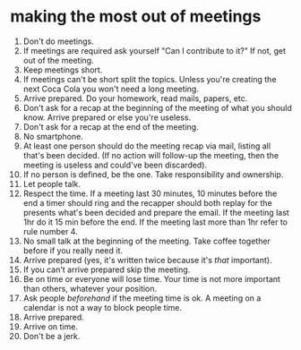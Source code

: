 
# making the most out of meetings

1. Don't do meetings.
2. If meetings are required ask yourself "Can I contribute to it?" If not, get out of the meeting.
3. Keep meetings short.
4. If meetings can't be short split the topics. Unless you're creating the next Coca Cola you won't need a long meeting.
5. Arrive prepared. Do your homework, read mails, papers, etc.
6. Don't ask for a recap at the beginning of the meeting of what you should know. Arrive prepared or else you're useless.
7. Don't ask for a recap at the end of the meeting.
8. No smartphone.
9. At least one person should do the meeting recap via mail, listing all that's been decided. (If no action will follow-up the meeting, then the meeting is useless and could've been discarded).
10. If no person is defined, be the one. Take responsibility and ownership.
11. Let people talk.
12. Respect the time. If a meeting last 30 minutes, 10 minutes before the end a timer should ring and the recapper should both replay for the presents what's been decided and prepare the email. If the meeting last 1hr do it 15 min before the end. If the meeting last more than 1hr refer to rule number 4.
13. No small talk at the beginning of the meeting. Take coffee together before if you really need it.
14. Arrive prepared (yes, it's written twice because it's _that_ important).
15. If you can't arrive prepared skip the meeting.
16. Be on time or everyone will lose time. Your time is not more important than others, whatever your position.
17. Ask people _beforehand_ if the meeting time is ok. A meeting on a calendar is not a way to block people time.
18. Arrive prepared.
19. Arrive on time.
20. Don't be a jerk.
